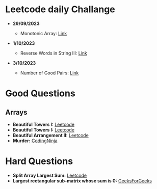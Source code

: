 <!-- **:** [Leetcode]()
**:** [GeeksForGeeks]()
**:** [CodingNinja]() -->
<!-- 
**Leetcode:** [Link]()
**GeeksForGeeks:** [Link]()
**CodingNinja:** [Link]() -->

# Leetcode daily Challange
- **29/09/2023**
  - Monotonic Array: [Link](https://leetcode.com/problems/monotonic-array/description/?envType=daily-question&envId=2023-09-29)

- **1/10/2023**
  - Reverse Words in String III: [Link](https://leetcode.com/problems/reverse-words-in-a-string-iii/description/?envType=daily-question&envId=2023-10-01)


- **3/10/2023**
  - Number of Good Pairs: [Link](https://leetcode.com/problems/number-of-good-pairs/description/?envType=daily-question&envId=2023-10-03)


# Good Questions
## Arrays
- **Beautiful Towers I:** [Leetcode](https://leetcode.com/problems/beautiful-towers-i)
- **Beautiful Towers I:** [Leetcode](https://leetcode.com/problems/beautiful-towers-ii)
- **Beautiful Arrangement II:** [Leetcode](https://leetcode.com/problems/beautiful-arrangement-ii)
- **Murder:** [CodingNinja](https://www.codingninjas.com/studio/problems/square-root_630451)

# Hard Questions
- **Split Array Largest Sum:** [Leetcode](https://leetcode.com/problems/split-array-largest-sum/description/)
- **Largest rectangular sub-matrix whose sum is 0:** [GeeksForGeeks](https://practice.geeksforgeeks.org/problems/largest-rectangular-sub-matrix-whose-sum-is-0/1)